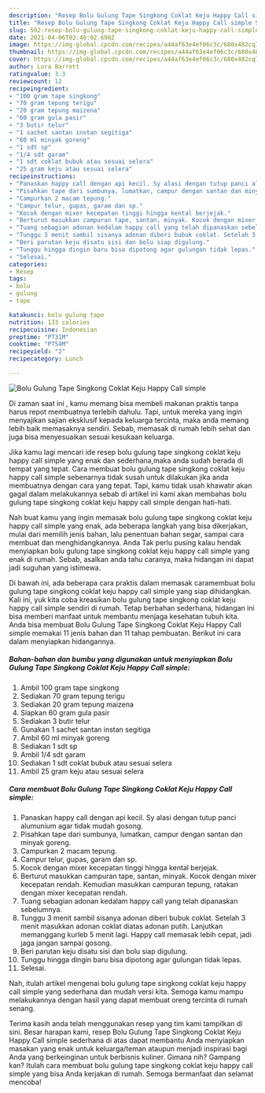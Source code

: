 ```yaml
---
description: "Resep Bolu Gulung Tape Singkong Coklat Keju Happy Call simple Sederhana Untuk Jualan"
title: "Resep Bolu Gulung Tape Singkong Coklat Keju Happy Call simple Sederhana Untuk Jualan"
slug: 592-resep-bolu-gulung-tape-singkong-coklat-keju-happy-call-simple-sederhana-untuk-jualan
date: 2021-04-06T02:40:02.698Z
image: https://img-global.cpcdn.com/recipes/a44af63e4ef06c3c/680x482cq70/bolu-gulung-tape-singkong-coklat-keju-happy-call-simple-foto-resep-utama.jpg
thumbnail: https://img-global.cpcdn.com/recipes/a44af63e4ef06c3c/680x482cq70/bolu-gulung-tape-singkong-coklat-keju-happy-call-simple-foto-resep-utama.jpg
cover: https://img-global.cpcdn.com/recipes/a44af63e4ef06c3c/680x482cq70/bolu-gulung-tape-singkong-coklat-keju-happy-call-simple-foto-resep-utama.jpg
author: Lora Barrett
ratingvalue: 3.3
reviewcount: 12
recipeingredient:
- "100 gram tape singkong"
- "70 gram tepung terigu"
- "20 gram tepung maizena"
- "60 gram gula pasir"
- "3 butir telur"
- "1 sachet santan instan segitiga"
- "60 ml minyak goreng"
- "1 sdt sp"
- "1/4 sdt garam"
- "1 sdt coklat bubuk atau sesuai selera"
- "25 gram keju atau sesuai selera"
recipeinstructions:
- "Panaskan happy call dengan api kecil. Sy alasi dengan tutup panci alumunium agar tidak mudah gosong."
- "Pisahkan tape dari sumbunya, lumatkan, campur dengan santan dan minyak goreng."
- "Campurkan 2 macam tepung."
- "Campur telur, gupas, garam dan sp."
- "Kocok dengan mixer kecepatan tinggi hingga kental berjejak."
- "Berturut masukkan campuran tape, santan, minyak. Kocok dengan mixer kecepatan rendah. Kemudian masukkan campuran tepung, ratakan dengan mixer kecepatan rendah."
- "Tuang sebagian adonan kedalam happy call yang telah dipanaskan sebelumnya."
- "Tunggu 3 menit sambil sisanya adonan diberi bubuk coklat. Setelah 3 menit masukkan adonan coklat diatas adonan putih. Lanjutkan memanggang kurleb 5 menit lagi. Happy call memasak lebih cepat, jadi jaga jangan sampai gosong."
- "Beri parutan keju disatu sisi dan bolu siap digulung."
- "Tunggu hingga dingin baru bisa dipotong agar gulungan tidak lepas."
- "Selesai."
categories:
- Resep
tags:
- bolu
- gulung
- tape

katakunci: bolu gulung tape 
nutrition: 133 calories
recipecuisine: Indonesian
preptime: "PT31M"
cooktime: "PT54M"
recipeyield: "2"
recipecategory: Lunch

---
```



![Bolu Gulung Tape Singkong Coklat Keju Happy Call simple](https://img-global.cpcdn.com/recipes/a44af63e4ef06c3c/680x482cq70/bolu-gulung-tape-singkong-coklat-keju-happy-call-simple-foto-resep-utama.jpg)

Di zaman  saat ini , kamu memang bisa membeli makanan praktis tanpa harus repot membuatnya terlebih dahulu. Tapi, untuk mereka yang ingin menyajikan sajian eksklusif kepada keluarga tercinta, maka anda memang lebih baik memasaknya sendiri. Sebab, memasak di rumah lebih sehat dan juga bisa menyesuaikan sesuai kesukaan keluarga.

Jika kamu lagi mencari ide resep bolu gulung tape singkong coklat keju happy call simple yang enak dan sederhana,maka anda sudah berada di tempat yang tepat. Cara membuat bolu gulung tape singkong coklat keju happy call simple  sebenarnya tidak susah untuk dilakukan jika anda membuatnya dengan cara yang tepat. Tapi, kamu tidak usah khawatir akan gagal dalam melakukannya 
sebab di artikel ini kami akan membahas bolu gulung tape singkong coklat keju happy call simple dengan hati-hati.  



Nah buat kamu yang ingin memasak bolu gulung tape singkong coklat keju happy call simple yang enak, ada beberapa langkah yang bisa dikerjakan, mulai dari memilih jenis bahan, lalu penentuan bahan segar, sampai cara membuat dan menghidangkannya. Anda Tak perlu pusing kalau hendak menyiapkan bolu gulung tape singkong coklat keju happy call simple yang enak di rumah. Sebab, asalkan anda  tahu caranya, maka hidangan ini dapat jadi suguhan yang istimewa.

Di bawah ini, ada beberapa cara praktis  dalam memasak caramembuat bolu gulung tape singkong coklat keju happy call simple yang siap dihidangkan. Kali ini, yuk kita coba kreasikan bolu gulung tape singkong coklat keju happy call simple sendiri di rumah. Tetap berbahan sederhana, hidangan ini bisa memberi manfaat untuk membantu menjaga kesehatan tubuh kita. Anda bisa membuat Bolu Gulung Tape Singkong Coklat Keju Happy Call simple memakai 11 jenis bahan dan 11 tahap pembuatan. Berikut ini cara dalam menyiapkan hidangannya.

<!--inarticleads1-->

##### Bahan-bahan dan bumbu yang digunakan untuk menyiapkan Bolu Gulung Tape Singkong Coklat Keju Happy Call simple:

1. Ambil 100 gram tape singkong
1. Sediakan 70 gram tepung terigu
1. Sediakan 20 gram tepung maizena
1. Siapkan 60 gram gula pasir
1. Sediakan 3 butir telur
1. Gunakan 1 sachet santan instan segitiga
1. Ambil 60 ml minyak goreng
1. Sediakan 1 sdt sp
1. Ambil 1/4 sdt garam
1. Sediakan 1 sdt coklat bubuk atau sesuai selera
1. Ambil 25 gram keju atau sesuai selera




<!--inarticleads2-->

##### Cara membuat Bolu Gulung Tape Singkong Coklat Keju Happy Call simple:

1. Panaskan happy call dengan api kecil. Sy alasi dengan tutup panci alumunium agar tidak mudah gosong.
1. Pisahkan tape dari sumbunya, lumatkan, campur dengan santan dan minyak goreng.
1. Campurkan 2 macam tepung.
1. Campur telur, gupas, garam dan sp.
1. Kocok dengan mixer kecepatan tinggi hingga kental berjejak.
1. Berturut masukkan campuran tape, santan, minyak. Kocok dengan mixer kecepatan rendah. Kemudian masukkan campuran tepung, ratakan dengan mixer kecepatan rendah.
1. Tuang sebagian adonan kedalam happy call yang telah dipanaskan sebelumnya.
1. Tunggu 3 menit sambil sisanya adonan diberi bubuk coklat. Setelah 3 menit masukkan adonan coklat diatas adonan putih. Lanjutkan memanggang kurleb 5 menit lagi. Happy call memasak lebih cepat, jadi jaga jangan sampai gosong.
1. Beri parutan keju disatu sisi dan bolu siap digulung.
1. Tunggu hingga dingin baru bisa dipotong agar gulungan tidak lepas.
1. Selesai.




Nah, itulah artikel mengenai  bolu gulung tape singkong coklat keju happy call simple  yang sederhana dan mudah versi kita. Semoga kamu mampu melakukannya dengan hasil yang dapat membuat oreng tercinta di rumah senang. 

Terima kasih anda telah menggunakan resep yang tim kami tampilkan di sini. Besar harapan kami, resep  Bolu Gulung Tape Singkong Coklat Keju Happy Call simple sederhana di atas dapat membantu Anda menyiapkan masakan yang enak untuk keluarga/teman ataupun menjadi inspirasi bagi Anda yang berkeinginan untuk berbisnis kuliner. Gimana nih? Gampang kan? Itulah cara membuat bolu gulung tape singkong coklat keju happy call simple yang bisa Anda kerjakan di rumah. Semoga bermanfaat dan selamat mencoba!

